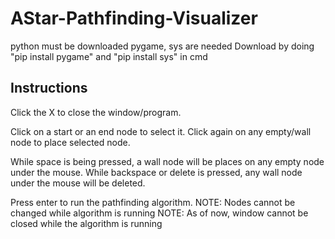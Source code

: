 # AStar-Pathfinding-Visualizer

python must be downloaded
pygame, sys are needed
  Download by doing "pip install pygame" and "pip install sys" in cmd

## Instructions
  Click the X to close the window/program.

  Click on a start or an end node to select it. 
  Click again on any empty/wall node to place selected node.

  While space is being pressed, a wall node will be places on any empty node under the mouse.
  While backspace or delete is pressed, any wall node under the mouse will be deleted.

  Press enter to run the pathfinding algorithm.
  NOTE: Nodes cannot be changed while algorithm is running
  NOTE: As of now, window cannot be closed while the algorithm is running
